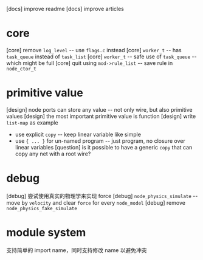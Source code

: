 [docs] improve readme
[docs] improve articles

# core

[core] remove `log_level` -- use `flags.c` instead
[core] `worker_t` -- has `task_queue` instead of `task_list`
[core] `worker_t` -- safe use of `task_queue` -- which might be full
[core] quit using `mod->rule_list` -- save rule in `node_ctor_t`

# primitive value

[design] node ports can store any value -- not only wire, but also primitive values
[design] the most important primitive value is function
[design] write `list-map` as example
- use explicit `copy` -- keep linear variable like simple
- use `{ ... }` for un-named program -- just program, no closure over linear variables
[question] is it possible to have a generic `copy` that can copy any net with a root wire?

# debug

[debug] 尝试使用真实的物理学来实现 force
[debug] `node_physics_simulate` -- move by `velocity` and clear `force` for every `node_model`
[debug] remove `node_physics_fake_simulate`

# module system

支持简单的 import name，同时支持修改 name 以避免冲突
